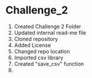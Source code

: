 # Challenge_2
1. Created Challenge 2 Folder
2. Updated internal read-me file
3. Cloned repository
4. Added License
5. Changed repo location 
6.  Imported csv library 
7. Created "save_csv" function
8.